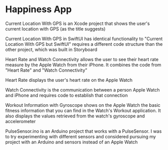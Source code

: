 # Happiness App

Current Location With GPS is an Xcode project that shows the user's current location with GPS (as the title suggests)

Current Location With GPS in SwiftUI has identical functionality to "Current Location With GPS but SwiftUI" requires a different code structure than the other project, which was built in Storyboard

Heart Rate and Watch Connectivity allows the user to see their heart rate measure by the Apple Watch from their iPhone. It combines the code from "Heart Rate" and "Watch Connectivity"

Heart Rate displays the user's heart rate on the Apple Watch

Watch Connectivity is the communication between a person Apple Watch and iPhone and requires code to establish that connection

Workout Information with Gyroscope shows on the Apple Watch the basic fitness information that you can find in the Watch's Workout application. It also displays the values retrieved from the watch's gyroscope and accelerometer

PulseSensor.ino is an Arduino project that works with a PulseSensor. I was to try experimenting with different sensors and considered pursuing my project with an Arduino and sensors instead of an Apple Watch
